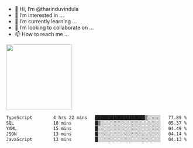 - 👋 Hi, I’m @tharinduvindula
- 👀 I’m interested in ...
- 🌱 I’m currently learning ...
- 💞️ I’m looking to collaborate on ...
- 📫 How to reach me ...

<!---
tharinduvindula/tharinduvindula is a ✨ special ✨ repository because its `README.md` (this file) appears on your GitHub profile.
You can click the Preview link to take a look at your changes.
--->

<img height="180em" src="https://github-readme-stats.vercel.app/api?username=tharinduvindula&show_icons=true&hide_border=false&&count_private=true&include_all_commits=true" />


<!--START_SECTION:waka-->

```txt
TypeScript        4 hrs 22 mins   ███████████████████▒░░░░░   77.89 %
SQL               18 mins         █▒░░░░░░░░░░░░░░░░░░░░░░░   05.37 %
YAML              15 mins         █░░░░░░░░░░░░░░░░░░░░░░░░   04.49 %
JSON              13 mins         █░░░░░░░░░░░░░░░░░░░░░░░░   04.14 %
JavaScript        13 mins         █░░░░░░░░░░░░░░░░░░░░░░░░   04.13 %
```

<!--END_SECTION:waka-->
